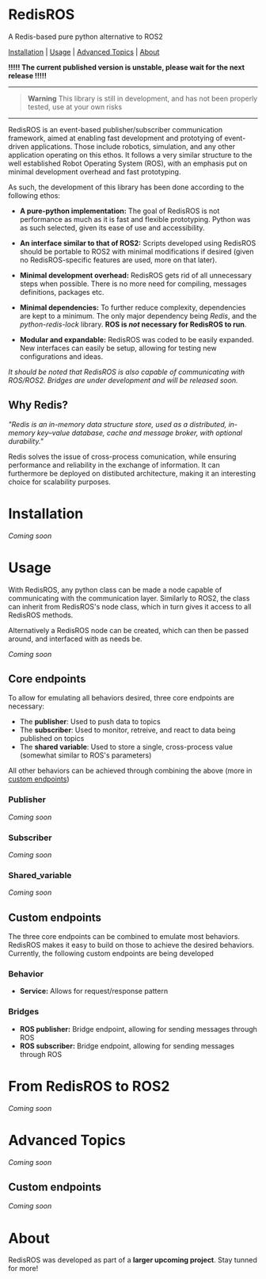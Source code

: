 # RedisROS
A Redis-based pure python alternative to ROS2

[Installation](#installation) |  [Usage](#usage) | [Advanced Topics](#advanced-topics) | [About](#about)

**!!!!! The current published version is unstable, please wait for the next release !!!!!**

---
> **Warning** 
> This library is still in development, and has not been properly tested, use at your own risks
---

RedisROS is an event-based publisher/subscriber communication framework, aimed at enabling fast development and prototying of event-driven applications. Those include robotics, simulation, and any other application operating on this ethos. It follows a very similar structure to the well established Robot Operating System (ROS), with an emphasis put on minimal development overhead and fast prototyping.

As such, the development of this library has been done according to the following ethos:

- **A pure-python implementation:** The goal of RedisROS is not performance as much as it is fast and flexible prototyping. Python was as such selected, given its ease of use and accessibility.

- **An interface similar to that of ROS2:** Scripts developed using RedisROS should be portable to ROS2 with minimal modifications if desired (given no RedisROS-specific features are used, more on that later).

- **Minimal development overhead:** RedisROS gets rid of all unnecessary steps when possible. There is no more need for compiling, messages definitions, packages etc.

- **Minimal dependencies:** To further reduce complexity, dependencies are kept to a minimum. The only major dependency being *Redis*,  and the *python-redis-lock* library. **ROS is *not* necessary for RedisROS to run**.

- **Modular and expandable:** RedisROS was coded to be easily expanded. New interfaces can easily be setup, allowing for testing new configurations and ideas.

*It should be noted that RedisROS is also capable of communicating with ROS/ROS2. Bridges are under development and will be released soon.*

## Why Redis?
*"Redis is an in-memory data structure store, used as a distributed, in-memory key–value database, cache and message broker, with optional durability."*

Redis solves the issue of cross-process comunication, while ensuring performance and reliability in the exchange of information. It can furthermore be deployed on distibuted architecture, making it an interesting choice for scalability purposes.

# Installation
*Coming soon*
# Usage
With RedisROS, any python class can be made a node capable of communicating with the communication layer. Similarly to ROS2, the class can inherit from RedisROS's node class, which in turn gives it access to all RedisROS methods. 

Alternatively a RedisROS node can be created, which can then be passed around, and interfaced with as needs be.

*Coming soon*

## Core endpoints
To allow for emulating all behaviors desired, three core endpoints are necessary:
- The **publisher**: Used to push data to topics
- The **subscriber**: Used to monitor, retreive, and react to data being published on topics
- The **shared variable**: Used to store a single, cross-process value (somewhat similar to ROS's parameters)

All other behaviors can be achieved through combining the above (more in [custom endpoints](#custom-endpoints))

### Publisher
*Coming soon*
### Subscriber
*Coming soon*
### Shared_variable
*Coming soon*
## Custom endpoints
The three core endpoints can be combined to emulate most behaviors. RedisROS makes it easy to build on those to achieve the desired behaviors. Currently, the following custom endpoints are being developed

### Behavior
- **Service:** Allows for request/response pattern

### Bridges
- **ROS publisher:** Bridge endpoint, allowing for sending messages through ROS
- **ROS subscriber:** Bridge endpoint, allowing for sending messages through ROS

# From RedisROS to ROS2
*Coming soon*
# Advanced Topics
*Coming soon*
## Custom endpoints
*Coming soon*
# About
RedisROS was developed as part of a **larger upcoming project**. Stay tunned for more! 
